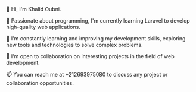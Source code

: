👋 Hi, I'm Khalid Oubni.

👀 Passionate about programming, I'm currently learning Laravel to develop high-quality web applications.

🌱 I'm constantly learning and improving my development skills, exploring new tools and technologies to solve complex problems.

💞️ I'm open to collaboration on interesting projects in the field of web development.

📫 You can reach me at +212693975080 to discuss any project or collaboration opportunities.
